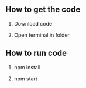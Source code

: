 ## How to get the code
1) Download code 

2) Open terminal in folder

## How to run code

1) npm install

2) npm start


